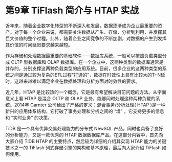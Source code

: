 # 第9章 TiFlash 简介与 HTAP 实战

近年来，随着企业数字化转型的不断深入和发展，数据逐渐成为企业最重要的资产。对于每一个企业来说，都需要关注数据从产生、存储、分析到利用，并发挥其巨大价值的整个过程。此外，随着企业之间竞争的不断加剧，对数据的产生到发挥其价值的时间延迟要求越来越短。

作为存储和处理数据最重要的基础软件——数据库系统，一般可以按照负载类型分成 OLTP 型数据库和 OLAP 数据库。在一个企业中，这两种类型的数据库通常是并存的，分别支撑这两种负载类型的应用系统。目前，很多企业的这两种类型的系统之间是通过较为复杂的ETL过程“打通的”，数据在时效性上具有比较大的T+N延时，这越来越难以满足企业在数据处理和分析方面对时效性的要求。

近几年，HTAP 是比较热的一个概念，它是最有希望解决目前问题的方法。从字面意义上看 HTAP 是混合 OLTP 和 OLAP 业务，能够同时处理这种两种负载的系统。2014年 Garnter 公司给出了严格的定义：混合事务/分析处理( HTAP )是一种新兴的应用体系结构，它打破了事务处理和分析之间的 “墙” 。它支持更多的信息和 “实时业务” 的决策。

TiDB 是一个具有优异交易处理能力的分布式 NewSQL 产品，同时也具备了良好的分析能力，又是一款优秀的 HTAP 数据数据库产品。在这部分内容中，首先向大家介绍 TiDB HTAP 的主要特点，然后较为详细的介绍其实现 HTAP 能力的关键技术之一的 TiFlash 列式存储引擎的架构和基本原理，最后向大家介绍 TiFlash 如何使用。
